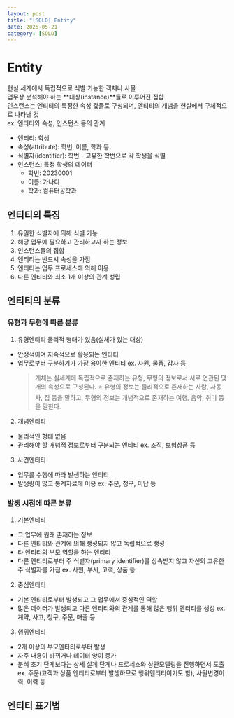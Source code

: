 ```yaml
---
layout: post
title: "[SQLD] Entity"
date: 2025-05-21
category: [SQLD]
---
```


# Entity

현실 세계에서 독립적으로 식별 가능한 객체나 사물<br>
업무상 분석해야 하는 **대상(instance)**들로 이루어진 집합<br>
인스턴스는 엔티티의 특정한 속성 값들로 구성되며, 엔티티의 개념을 현실에서 구체적으로 나타낸 것<br>
ex. 엔티티와 속성, 인스턴스 등의 관계<br>

- 엔티티: 학생
- 속성(attribute): 학번, 이름, 학과 등
- 식별자(identifier): 학번 - 고유한 학번으로 각 학생을 식별
- 인스턴스: 특정 학생의 데이터
  - 학번: 20230001
  - 이름: 가나디
  - 학과: 컴퓨터공학과

## 엔티티의 특징

1. 유일한 식별자에 의해 식별 가능
2. 해당 업무에 필요하고 관리하고자 하는 정보
3. 인스턴스들의 집합
4. 엔티티는 반드시 속성을 가짐
5. 엔티티는 업무 프로세스에 의해 이용
6. 다른 엔티티와 최소 1개 이상의 관계 성립

## 엔티티의 분류

### 유형과 무형에 따른 분류

1. 유형엔티티
   물리적 형태가 있음(실체가 있는 대상)

- 안정적이며 지속적으로 활용되는 엔티티
- 업무로부터 구분하기가 가장 용이한 엔티티
  ex. 사원, 물품, 감사 등
  > 개체는 실세계에 독립적으로 존재하는 유형, 무형의 정보로서 서로 연관된 몇 개의 속성으로 구성된다.
  > ⭐ 유형의 정보는 물리적으로 존재하는 사람, 자동차, 집 등을 말하고, 무형의 정보는 개념적으로 존재하는 여행, 음악, 취미 등을 말한다.

2. 개념엔티티

- 물리적인 형태 없음
- 관리해야 할 개념적 정보로부터 구분되는 엔티티
  ex. 조직, 보험상품 등

3. 사건엔티티

- 업무를 수행에 따라 발생하는 엔티티
- 발생량이 많고 통계자료에 이용
  ex. 주문, 청구, 미납 등

### 발생 시점에 따른 분류

1. 기본엔티티

- 그 업무에 원래 존재하는 정보
- 다른 엔티티와 관계에 의해 생성되지 않고 독립적으로 생성
- 타 엔티티의 부모 역할을 하는 엔티티
- 다른 엔티티로부터 주 식별자(primary identifier)를 상속받지 않고 자신의 고유한 주 식별자를 가짐
  ex. 사원, 부서, 고객, 상품 등

2. 중심엔티티

- 기본 엔티티로부터 발생되고 그 업무에서 중심적인 역할
- 많은 데이터가 발생되고 다른 엔티티와의 관계를 통해 많은 행위 엔터티를 생성
  ex. 계약, 사고, 청구, 주문, 매출 등

3. 행위엔티티

- 2개 이상의 부모엔티티로부터 발생
- 자주 내용이 바뀌거나 데이터 양이 증가
- 분석 초기 단계보다는 상세 설계 단계나 프로세스와 상관모델링을 진행하면서 도출
  ex. 주문(고객과 상품 엔티티로부터 발생하므로 행위엔티티이기도 함), 사원변경이력, 이력 등

## 엔티티 표기법
